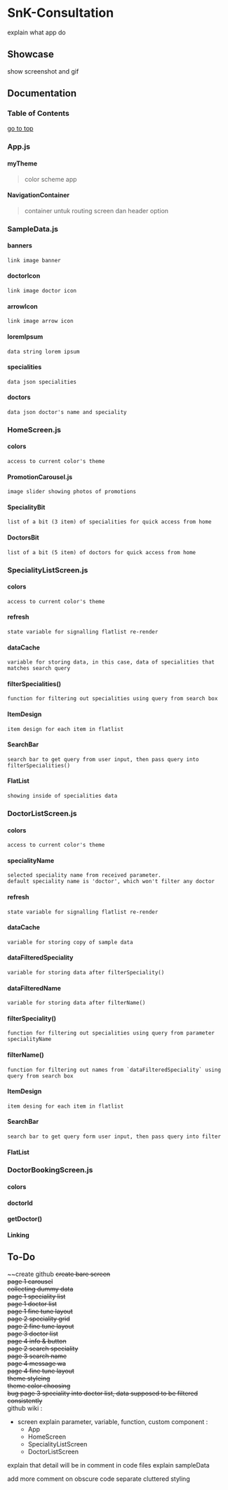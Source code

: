 # SnK-Consultation  
explain what app do  
  
## Showcase  
show screenshot and gif  
  
## Documentation
### Table of Contents
  [go to top](#snk-consultation)
  
### App.js
  #### myTheme  
  > color scheme app
  #### NavigationContainer
  > container untuk routing screen dan header option
### SampleData.js
  #### banners
    link image banner
  #### doctorIcon
    link image doctor icon
  #### arrowIcon
    link image arrow icon
  #### loremIpsum
    data string lorem ipsum
  #### specialities
    data json specialities
  #### doctors
    data json doctor's name and speciality
### HomeScreen.js
  #### colors
    access to current color's theme
  #### PromotionCarousel.js
    image slider showing photos of promotions
  #### SpecialityBit
    list of a bit (3 item) of specialities for quick access from home
  #### DoctorsBit
    list of a bit (5 item) of doctors for quick access from home
### SpecialityListScreen.js
  #### colors
    access to current color's theme
  #### refresh
    state variable for signalling flatlist re-render
  #### dataCache
    variable for storing data, in this case, data of specialities that matches search query
  #### filterSpecialities()
    function for filtering out specialities using query from search box
  #### ItemDesign
    item design for each item in flatlist
  #### SearchBar
    search bar to get query from user input, then pass query into filterSpecialities()
  #### FlatList
    showing inside of specialities data
### DoctorListScreen.js
  #### colors
    access to current color's theme
  #### specialityName
    selected speciality name from received parameter.
    default speciality name is 'doctor', which won't filter any doctor
  #### refresh
    state variable for signalling flatlist re-render
  #### dataCache
    variable for storing copy of sample data
  #### dataFilteredSpeciality
    variable for storing data after filterSpeciality()
  #### dataFilteredName
    variable for storing data after filterName()
  #### filterSpeciality()
    function for filtering out specialities using query from parameter specialityName
  #### filterName()
    function for filtering out names from `dataFilteredSpeciality` using query from search box
  #### ItemDesign
    item desing for each item in flatlist
  #### SearchBar
    search bar to get query form user input, then pass query into filter 
  #### FlatList
### DoctorBookingScreen.js
  #### colors
  #### doctorId
  #### getDoctor()
  #### Linking
 

## To-Do  
~~create github
~~create bare screen~~  
~~page 1 carousel~~  
~~collecting dummy data~~  
~~page 1 speciality list~~  
~~page 1 doctor list~~  
~~page 1 fine tune layout~~  
~~page 2 speciality grid~~  
~~page 2 fine tune layout~~  
~~page 3 doctor list~~  
~~page 4 info & button~~  
~~page 2 search speciality~~  
~~page 3 search name~~  
~~page 4 message wa~~  
~~page 4 fine tune layout~~  
~~theme styleing~~  
~~theme color choosing~~  
~~bug page 3 speciality into doctor list, data supposed to be filtered consistently~~  
github wiki :  
  - screen explain parameter, variable, function, custom component : 
    - App  
    - HomeScreen  
    - SpecialityListScreen  
    - DoctorListScreen  
  
explain that detail will be in comment in code files
explain sampleData

add more comment on obscure code
separate cluttered styling  
